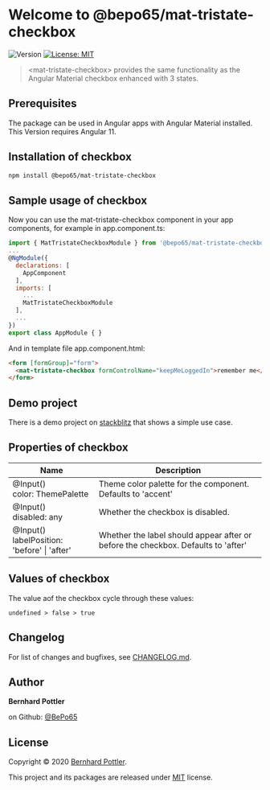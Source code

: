 # Welcome to @bepo65/mat-tristate-checkbox
![Version](https://img.shields.io/badge/version-2.0.1-blue.svg?cacheSeconds=2592000)
[![License: MIT](https://img.shields.io/badge/License-MIT-yellow.svg)](https://github.com/kefranabg/readme-md-generator/blob/master/LICENSE)

> &lt;mat-tristate-checkbox&gt; provides the same functionality as the Angular Material checkbox enhanced with 3 states.

## Prerequisites

The package can be used in Angular apps with Angular Material installed. This Version requires Angular 11.

## Installation of checkbox

```sh
npm install @bepo65/mat-tristate-checkbox
```

## Sample usage of checkbox

Now you can use the mat-tristate-checkbox component in your app components, for example in app.component.ts:

```javascript
import { MatTristateCheckboxModule } from '@bepo65/mat-tristate-checkbox';
...
@NgModule({
  declarations: [
    AppComponent
  ],
  imports: [
    ...
    MatTristateCheckboxModule
  ],
  ...
})
export class AppModule { }
```

And in template file app.component.html:

```html
<form [formGroup]="form">
  <mat-tristate-checkbox formControlName="keepMeLoggedIn">remember me</mat-tristate-checkbox>
</form>
```

## Demo project

There is a demo project on  [stackblitz](https://stackblitz.com/edit/angular-mat-tristate-cb-demo) that shows a simple use case.

## Properties of checkbox

| Name | Description |
|------|-------------|
|  @Input()<br />color: ThemePalette  | Theme color palette for the component. Defaults to 'accent' |
|  @Input()<br />disabled: any  | Whether the checkbox is disabled. |
|  @Input()<br />labelPosition: 'before' &#124; 'after'  | Whether the label should appear after or before the checkbox. Defaults to 'after' |

## Values of checkbox
The value aof the checkbox cycle through these values:
```
undefined > false > true
```

## Changelog
For list of changes and bugfixes, see [CHANGELOG.md](CHANGELOG.md).

## Author

**Bernhard Pottler**

  on Github: [@BePo65](https://github.com/BePo65)


## License

Copyright © 2020 [Bernhard Pottler](https://github.com/BePo65).

This project and its packages are released under [MIT](https://github.com/BePo65/bepo65-mat-tristate-checkbox/blob/master/LICENSE) license.
